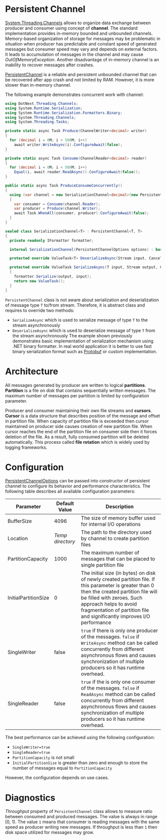 Persistent Channel
====
[System.Threading.Channels](https://docs.microsoft.com/en-us/dotnet/api/system.threading.channels) allows to organize data exchange between producer and consumer using concept of **channel**. The standard implementation provides in-memory bounded and unbounded channels. Memory-based organization of storage for messages may be problematic in situation when producer has predictable and constant speed of generated messages but consumer speed may vary and depends on external factors. It leads to accumulation of messages in the channel and may cause _OutOfMemoryException_. Another disadvantage of in-memory channel is an inability to recover messages after crashes.

[PersistentChannel](https://sakno.github.io/dotNext/api/DotNext.Threading.Channels.PersistentChannel-2.html) is a reliable and persistent unbounded channel that can be recovered after app crash and not limited by RAM. However, it is more slower than in-memory channel. 

The following example demonstrates concurrent work with channel:
```csharp
using DotNext.Threading.Channels;
using System.Runtime.Serialization;
using System.Runtime.Serialization.Formatters.Binary;
using System.Threading.Channels;
using System.Threading.Tasks;

private static async Task Produce(ChannelWriter<decimal> writer)
{
  for (decimal i = 0M; i < 500M; i++)
    await writer.WriteAsync(i).ConfigureAwait(false);
}

private static async Task Consume(ChannelReader<decimal> reader)
{
  for (decimal i = 0M; i < 500M; i++)
    Equal(i, await reader.ReadAsync().ConfigureAwait(false));
}

public static async Task ProduceConsumeConcurrently()
{
  using (var channel = new SerializationChannel<decimal>(new PersistentChannelOptions { SingleReader = true, SingleWriter = true }))
  {
    var consumer = Consume(channel.Reader);
    var producer = Produce(channel.Writer);
    await Task.WhenAll(consumer, producer).ConfigureAwait(false);
  }
}

sealed class SerializationChannel<T> : PersistentChannel<T, T>
{
  private readonly IFormatter formatter;

  internal SerializationChannel(PersistentChannelOptions options) : base(options) => formatter = new BinaryFormatter();

  protected override ValueTask<T> DeserializeAsync(Stream input, CancellationToken token) => new ValueTask<T>((T)formatter.Deserialize(input));

  protected override ValueTask SerializeAsync(T input, Stream output, CancellationToken token)
  {
    formatter.Serialize(output, input);
    return new ValueTask();
  }
}
```

`PersistentChannel` class is not aware about serialization and deserialization of message type `T` to/from stream. Therefore, it is abstract class and requires to override two methods:
* `SerializeAsync` which is used to serialize message of type `T` to the stream asynchronously
* `DeserializeAsync` which is used to deserialize message of type `T` from the stream asynchronously
The example shown previously demonstrates basic implementation of serialization mechanism using .NET binary formatter. In real world application it is better to use fast binary serialization format such as [Protobuf](https://developers.google.com/protocol-buffers) or custom implementation.

# Architecture
All messages generated by producer are written to logical **partitions**. **Partition** is a file on disk that contains sequentially written messages. The maximum number of messages per partition is limited by configuration parameter. 

Producer and consumer maintaining their own file streams and **cursors**. **Cursor** is a data structure that describes position of the message and offset in partition file. When capacity of partition file is exceeded then cursor maintained on producer side causes creation of new partition file. When cursor reaches the end of the partition file on consumer side then it forces deletion of the file. As a result, fully consumed partition will be deleted automatically. This process called **file rotation** which is widely used by logging frameworks.  

# Configuration
[PersistentChannelOptions](https://sakno.github.io/dotNext/api/DotNext.Threading.Channels.PersistentChannelOptions.html) can be passed into constructor of persistent channel to configure its behavior and performance characteristics. The following table describes all available configuration parameters:

| Parameter | Default Value | Description |
| ---- | ---- | ---- |
| BufferSize | 4096 | The size of memory buffer used for internal I/O operations |
| Location | _Temp directory_ | The path to the directory used by channel to create partition files
| PartitionCapacity | 1000 | The maximum number of messages that can be placed to single partition file |
| InitialPartitionSize | 0 | The initial size (in bytes) on disk of newly created partition file. If this parameter is greater than 0 then the created partition file will be filled with zeroes. Such approach helps to avoid fragmentation of partition file and significantly improves I/O performance |
| SingleWriter | false | `true` if there is only one producer of the messages. `false` if `WriteAsync` method can be called concurrently from different asynchronous flows and causes synchronization of multiple producers so it has runtime overhead. |
| SingleReader | false | `true` if the is only one consumer of the messages. `false` if `ReadAsync` method can be called concurrently from different asynchronous flows and causes synchronization of multiple producers so it has runtime overhead. |

The best performance can be achieved using the following configuration:
* `SingleWriter=true`
* `SingleReader=true`
* `PartitionCapacity` is not small
* `InitialPartitionSize` is greater than zero and enough to store the number of messages equal to `PartitionCapacity`

However, the configuration depends on use cases.

# Diagnostics
_Throughput_ property of `PersistentChannel` class allows to measure ratio between consumed and produced messages. The value is always in range [0, 1). The value `1` means that consumer is reading messages with the same speed as producer writing new messages. If throughput is less than `1` then disk space utilized for messages may grow.

